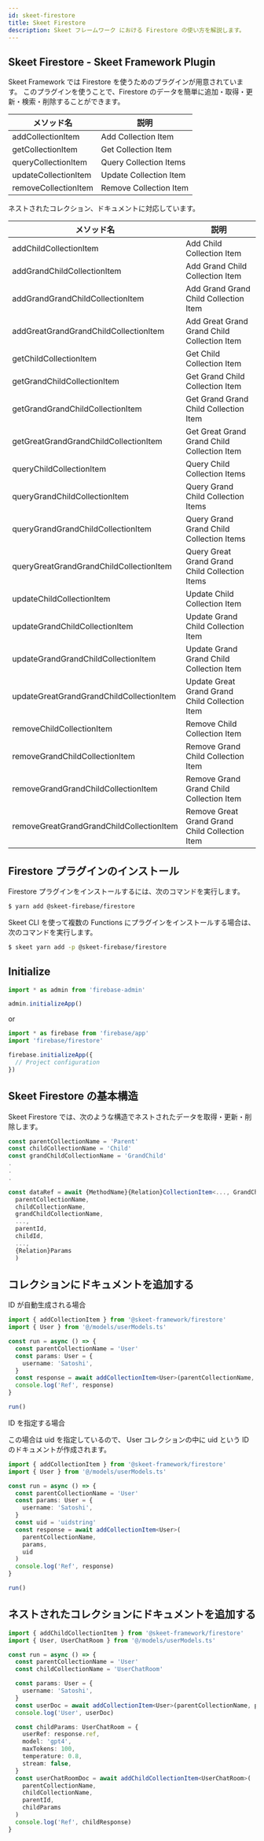 ```yaml
---
id: skeet-firestore
title: Skeet Firestore
description: Skeet フレームワーク における Firestore の使い方を解説します。
---
```


## Skeet Firestore - Skeet Framework Plugin

Skeet Framework では Firestore を使うためのプラグインが用意されています。
このプラグインを使うことで、Firestore のデータを簡単に追加・取得・更新・検索・削除することができます。

| メソッド名           | 説明                   |
| -------------------- | ---------------------- |
| addCollectionItem    | Add Collection Item    |
| getCollectionItem    | Get Collection Item    |
| queryCollectionItem  | Query Collection Items |
| updateCollectionItem | Update Collection Item |
| removeCollectionItem | Remove Collection Item |

ネストされたコレクション、ドキュメントに対応しています。

| メソッド名                               | 説明                                           |
| ---------------------------------------- | ---------------------------------------------- |
| addChildCollectionItem                   | Add Child Collection Item                      |
| addGrandChildCollectionItem              | Add Grand Child Collection Item                |
| addGrandGrandChildCollectionItem         | Add Grand Grand Child Collection Item          |
| addGreatGrandGrandChildCollectionItem    | Add Great Grand Grand Child Collection Item    |
| getChildCollectionItem                   | Get Child Collection Item                      |
| getGrandChildCollectionItem              | Get Grand Child Collection Item                |
| getGrandGrandChildCollectionItem         | Get Grand Grand Child Collection Item          |
| getGreatGrandGrandChildCollectionItem    | Get Great Grand Grand Child Collection Item    |
| queryChildCollectionItem                 | Query Child Collection Items                   |
| queryGrandChildCollectionItem            | Query Grand Child Collection Items             |
| queryGrandGrandChildCollectionItem       | Query Grand Grand Child Collection Items       |
| queryGreatGrandGrandChildCollectionItem  | Query Great Grand Grand Child Collection Items |
| updateChildCollectionItem                | Update Child Collection Item                   |
| updateGrandChildCollectionItem           | Update Grand Child Collection Item             |
| updateGrandGrandChildCollectionItem      | Update Grand Grand Child Collection Item       |
| updateGreatGrandGrandChildCollectionItem | Update Great Grand Grand Child Collection Item |
| removeChildCollectionItem                | Remove Child Collection Item                   |
| removeGrandChildCollectionItem           | Remove Grand Child Collection Item             |
| removeGrandGrandChildCollectionItem      | Remove Grand Grand Child Collection Item       |
| removeGreatGrandGrandChildCollectionItem | Remove Great Grand Grand Child Collection Item |

## Firestore プラグインのインストール

Firestore プラグインをインストールするには、次のコマンドを実行します。

```bash
$ yarn add @skeet-firebase/firestore
```

Skeet CLI を使って複数の Functions にプラグインをインストールする場合は、次のコマンドを実行します。

```bash
$ skeet yarn add -p @skeet-firebase/firestore
```

## Initialize

```typescript
import * as admin from 'firebase-admin'

admin.initializeApp()
```

or

```typescript
import * as firebase from 'firebase/app'
import 'firebase/firestore'

firebase.initializeApp({
  // Project configuration
})
```

## Skeet Firestore の基本構造

Skeet Firestore では、次のような構造でネストされたデータを取得・更新・削除します。

```typescript
const parentCollectionName = 'Parent'
const childCollectionName = 'Child'
const grandChildCollectionName = 'GrandChild'
.
.
.

const dataRef = await {MethodName}{Relation}CollectionItem<..., GrandChild, Child, Parent>(
  parentCollectionName,
  childCollectionName,
  grandChildCollectionName,
  ...,
  parentId,
  childId,
  ...,
  {Relation}Params
  )
```

## コレクションにドキュメントを追加する

ID が自動生成される場合

```typescript
import { addCollectionItem } from '@skeet-framework/firestore'
import { User } from '@/models/userModels.ts'

const run = async () => {
  const parentCollectionName = 'User'
  const params: User = {
    username: 'Satoshi',
  }
  const response = await addCollectionItem<User>(parentCollectionName, params)
  console.log('Ref', response)
}

run()
```

ID を指定する場合

この場合は uid を指定しているので、
User コレクションの中に uid という ID のドキュメントが作成されます。

```typescript
import { addCollectionItem } from '@skeet-framework/firestore'
import { User } from '@/models/userModels.ts'

const run = async () => {
  const parentCollectionName = 'User'
  const params: User = {
    username: 'Satoshi',
  }
  const uid = 'uidstring'
  const response = await addCollectionItem<User>(
    parentCollectionName,
    params,
    uid
  )
  console.log('Ref', response)
}

run()
```

## ネストされたコレクションにドキュメントを追加する

```typescript
import { addChildCollectionItem } from '@skeet-framework/firestore'
import { User, UserChatRoom } from '@/models/userModels.ts'

const run = async () => {
  const parentCollectionName = 'User'
  const childCollectionName = 'UserChatRoom'

  const params: User = {
    username: 'Satoshi',
  }
  const userDoc = await addCollectionItem<User>(parentCollectionName, params)
  console.log('User', userDoc)

  const childParams: UserChatRoom = {
    userRef: response.ref,
    model: 'gpt4',
    maxTokens: 100,
    temperature: 0.8,
    stream: false,
  }
  const userChatRoomDoc = await addChildCollectionItem<UserChatRoom>(
    parentCollectionName,
    childCollectionName,
    parentId,
    childParams
  )
  console.log('Ref', childResponse)
}
```
